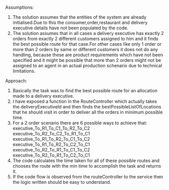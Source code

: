 Assumptions:

1. The solution assumes that the entities of the system are already initialised.Due to this the consumer,order,restaurant and delivery executive details have
not been populated by the code.
2. The solution assumes that in all cases a delivery executive has exactly 2 orders from exactly 2 different customers assigned to him and it 
finds the best possible route for that case.For other cases like  only 1 order or more than 2 orders by same or different customers it does not do any handling,
because these are product requirements which have not been specified and it might be possible that more than 2 orders might not be assigned to an agent 
in an actual production schenario due to technical limitations.

Approach:
1. Basically the task was to find the best possible route for an allocation made to a delivery executive.
2. I have exposed a function in the RouteController which actually takes the deliveryExecutiveId and then finds the bestPossibleListOfLocations 
that he should visit in order to deliver all the orders in minimum possible time.
3. For a 2 order scenario there are 6 possible ways to achieve that:
   executive_To_R1_To_C1_To_R2_To_C2
   executive_To_R2_To_C2_To_R1_To_C1 
   executive_To_R1_To_R2_To_C1_To_C2
   executive_To_R1_To_R2_To_C2_To_C1
   executive_To_R2_To_R1_To_C1_To_C2
   executive_To_R2_To_R1_To_C2_To_C1
4. The code calculates the time taken for all of these possible routes and chooses the route with the min time to accomplish the task and returns it.
5. If the code flow is observed from the routeController to the service then the logic written should be easy to understand.